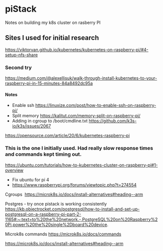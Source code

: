 # piStack
Notes on building my k8s cluster on rasberry PI




## Sites I used for initial research
https://viktorvan.github.io/kubernetes/kubernetes-on-raspberry-pi/#4-setup-nfs-share

### Second try
https://medium.com/@alexellisuk/walk-through-install-kubernetes-to-your-raspberry-pi-in-15-minutes-84a8492dc95a

#### Notes
 - Enable ssh
 https://linuxize.com/post/how-to-enable-ssh-on-raspberry-pi/
 - Split memory
 https://kalitut.com/memory-split-on-raspberry-pi/
 - Adding in cgroup to /boot/cmdline.txt
 https://github.com/k3s-io/k3s/issues/2067


https://opensource.com/article/20/6/kubernetes-raspberry-pi

### This is the one I initially used.  Had really slow response times and commands kept timing out.
https://ubuntu.com/tutorials/how-to-kubernetes-cluster-on-raspberry-pi#1-overview
- Fix ubuntu for pi 4
- https://www.raspberrypi.org/forums/viewtopic.php?t=274554

Cgroups 
https://microk8s.io/docs/install-alternatives#heading--arm

Postgres - try once pistack is working consistently
https://kb.objectrocket.com/postgresql/how-to-install-and-set-up-postgresql-on-a-raspberry-pi-part-2-1165#:~:text=to%20the%20network.-,PostgreSQL%20on%20Raspberry%20Pi,power%20the%20single%2Dboard%20device.


Microk8s commands
https://microk8s.io/docs/commands




https://microk8s.io/docs/install-alternatives#heading--arm